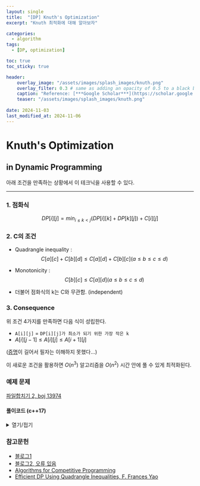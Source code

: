 ```yaml
---
layout: single     
title:  "[DP] Knuth's Optimization"
excerpt: "Knuth 최적화에 대해 알아보자"

categories:
  - algorithm
tags:
  - [DP, optimization]

toc: true
toc_sticky: true

header:
    overlay_image: "/assets/images/splash_images/knuth.png"
    overlay_filter: 0.3 # same as adding an opacity of 0.5 to a black background
    caption: "Reference: [***Google Scholar***](https://scholar.google.com/citations?hl=en&user=t0yrrzQAAAAJ&view_op=list_works&citft=1&citft=2&citft=3&email_for_op=matthewkim1034%40gmail.com&gmla=AL3_zihXeLI75puPmDPM-d_mZ5E-OC33RChJBJbXPtXYd5m-vhIpAwJzsN6e42i2vyPDpBiEE4EwFYzC45P2n6hfULkBs6LezrHjzb2NNQkWWS_63P5gcRjCY8pPOXOSVDbRsl42IQhRVOUezAEZHVxp-y2t32DGvszXFq24fkM7PFz3S-S0QypmnfNJSL4l4YJ_WL9vztJd1T6P7qdPzSMSOQ8BWhEo2jdh-K0Lf8RCX2JFXyTFww)"
    teaser: "/assets/images/splash_images/knuth.png"
 
date: 2024-11-03
last_modified_at: 2024-11-06
---
```


# Knuth's Optimization
## in Dynamic Programming

아래 조건을 만족하는 상황에서 이 테크닉을 사용할 수 있다.
***
### 1. 점화식
$$ DP[i][j]=min_{i≤k<j}​(DP[i][k]+DP[k][j])+C[i][j] $$

### 2. C의 조건
- Quadrangle inequality : $$ C[a][c] + C[b][d] ≤ C[a][d] + C[b][c] (a ≤ b ≤ c ≤ d) $$
- Monotonicity : $$ C[b][c] ≤ C[a][d] (a ≤ b ≤ c ≤ d) $$

- 더불어 점화식의 k는 C와 무관함. (independent)

### 3. Consequence

위 조건 4가지를 만족하면 다음 식이 성립한다. 

- `A[i][j]` = `DP[i][j]가 최소가 되기 위한 가장 작은 k`
- $A[i][j-1] ≤ A[i][j] ≤ A[i+1][j]$ 

([증명](https://dl.acm.org/doi/10.1145/800141.804691)이 길어서 필자는 이해하지 못했다...)

이 새로운 조건을 활용하면 $O(n^3)$ 알고리즘을 $O(n^2)$ 시간 안에 풀 수 있게 최적화된다.

### 예제 문제
[파일합치기 2, boj 13974](https://www.acmicpc.net/problem/13974)

#### 풀이코드 (c++17)

<details>
  <summary>열기/접기</summary>
  <div markdown="1">
  - boj 13794에서 $C[a][b]$는 a부터 b번째 파일까지의 용량 합이므로 위 조건을 만족.
  
```cpp

#include <bits/stdc++.h>
#define fastio cin.tie(0)->sync_with_stdio(0)
const int INF = 0x7f7f7f7f;  

using namespace std;  

int arr[5010];
int sum[5010]; // arr는 저장용 sum은 C 계산용
int dp[5010][5010]; // (5000, vector<int>(5000))
int idx[5010][5010]; // 점화식의 k 저장
  

// D[i][j] = i+1번째부터 j번째까지의 누적합 최솟값
// 점화식 : dp[i][j] = min(dp[i][k] + dp[k][j]) + C[i][j], C가 i부터 j까지 1개씩 누적합
// 그러므로 D[i][j] = min(D[i][k] + D[k][j]) + C[i+1][j]
// C가 사각 부등식과 단조성을 만족하는 monge array이므로 크누스 최적화를 쓸 수 있다.


int main() {
    fastio;
    int t, k;  

    cin >> t;  

    while(t--) {
        cin >> k; 

        for (int i = 1; i <= k; i++){
            cin >> arr[i];
            sum[i] = sum[i-1] + arr[i]; // index : 1 ~ k
        }        

        for (int i = 1; i <= k; i++){
            dp[i-1][i] = 0;
            idx[i-1][i] = i;
        }        

  

        for (int i = 2; i <= k; i++) { // dp index 상의 거리 (실제 카드로는 1 차이부터 시작)
            for (int j = 0; j + i <= k; j++) { // j가 1번 인덱스
                dp[j][j+i] = INF;
                for (int x = idx[j][j+i-1]; x <= idx[j+1][j+i]; x++) { // knuth opt.
                    int tmp = dp[j][x] + dp[x][j+i] + sum[j+i]-sum[j];
                    if (dp[j][j+i] > tmp) {
                        dp[j][j+i] = tmp;
                        idx[j][j+i] = x;
                    }                        
                }
            }
        }            
        cout << dp[0][k] << endl;
    }
}
```
  </div>
</details>

### 참고문헌
- [블로그1](https://justicehui.github.io/hard-algorithm/2019/01/02/knuthOpt/)
- [블로그2, 오류 있음](https://suri78.tistory.com/16)
- [Algorithms for Competitive Programming](https://cp-algorithms.com/dynamic_programming/knuth-optimization.html)
- [Efficient DP Using Quadrangle Inequalities, F. Frances Yao](https://dl.acm.org/doi/pdf/10.1145/800141.804691)


